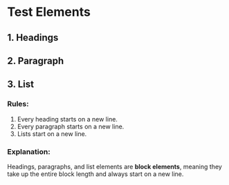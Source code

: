 # Test Elements

## 1. Headings
## 2. Paragraph
## 3. List

### Rules:
1. Every heading starts on a new line.
2. Every paragraph starts on a new line.
3. Lists start on a new line.

### Explanation:
Headings, paragraphs, and list elements are **block elements**, meaning they take up the entire block length and always start on a new line.
